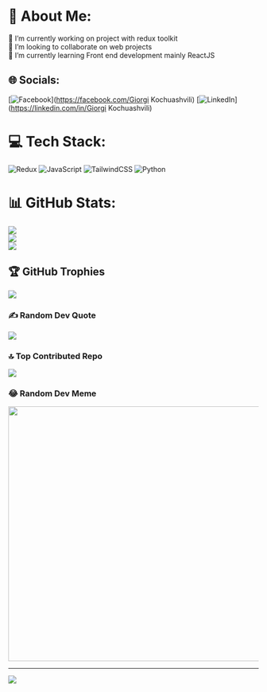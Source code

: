 # 💫 About Me:
🔭 I’m currently working on project with redux toolkit<br>👯 I’m looking to collaborate on web projects<br>🌱 I’m currently learning Front end development mainly ReactJS


## 🌐 Socials:
[![Facebook](https://img.shields.io/badge/Facebook-%231877F2.svg?logo=Facebook&logoColor=white)](https://facebook.com/Giorgi Kochuashvili) [![LinkedIn](https://img.shields.io/badge/LinkedIn-%230077B5.svg?logo=linkedin&logoColor=white)](https://linkedin.com/in/Giorgi Kochuashvili) 

# 💻 Tech Stack:
![Redux](https://img.shields.io/badge/redux-%23593d88.svg?style=for-the-badge&logo=redux&logoColor=white) ![JavaScript](https://img.shields.io/badge/javascript-%23323330.svg?style=for-the-badge&logo=javascript&logoColor=%23F7DF1E) ![TailwindCSS](https://img.shields.io/badge/tailwindcss-%2338B2AC.svg?style=for-the-badge&logo=tailwind-css&logoColor=white) ![Python](https://img.shields.io/badge/python-3670A0?style=for-the-badge&logo=python&logoColor=ffdd54)
# 📊 GitHub Stats:
![](https://github-readme-stats.vercel.app/api?username=giorgio324&theme=react&hide_border=false&include_all_commits=true&count_private=true)<br/>
![](https://github-readme-streak-stats.herokuapp.com/?user=giorgio324&theme=react&hide_border=false)<br/>
![](https://github-readme-stats.vercel.app/api/top-langs/?username=giorgio324&theme=react&hide_border=false&include_all_commits=true&count_private=true&layout=compact)

## 🏆 GitHub Trophies
![](https://github-profile-trophy.vercel.app/?username=giorgio324&theme=radical&no-frame=false&no-bg=true&margin-w=4)

### ✍️ Random Dev Quote
![](https://quotes-github-readme.vercel.app/api?type=horizontal&theme=radical)

### 🔝 Top Contributed Repo
![](https://github-contributor-stats.vercel.app/api?username=giorgio324&limit=5&theme=dark&combine_all_yearly_contributions=true)

### 😂 Random Dev Meme
<img src="https://rm.up.railway.app/" width="512px"/>

---
[![](https://visitcount.itsvg.in/api?id=giorgio324&icon=2&color=0)](https://visitcount.itsvg.in)

<!-- Proudly created with GPRM ( https://gprm.itsvg.in ) -->
